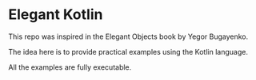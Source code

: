 # Elegant Kotlin

This repo was inspired in the Elegant Objects book by Yegor Bugayenko.

The idea here is to provide practical examples using the Kotlin language.

All the examples are fully executable.
